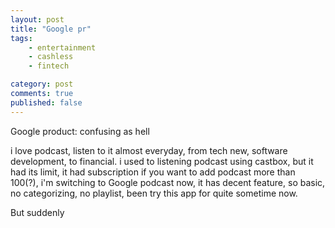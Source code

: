 ```yaml
---
layout: post
title: "Google pr"
tags: 
    - entertainment
    - cashless
    - fintech

category: post
comments: true
published: false
---
```


Google product: confusing as hell

i love podcast, listen to it almost everyday, from tech new, software development, to financial. i used to listening podcast using castbox, but it had its limit, it had subscription if you want to add podcast more than 100(?), i'm switching to Google podcast now, it has decent feature, so basic, no categorizing, no playlist, been try this app for quite sometime now.

But suddenly 